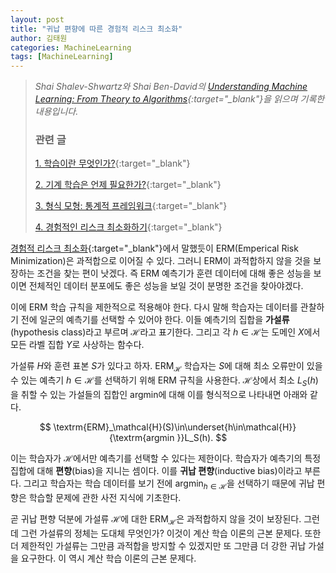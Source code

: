 ```yaml
---
layout: post
title: "귀납 편향에 따른 경험적 리스크 최소화"
author: 김태원
categories: MachineLearning
tags: [MachineLearning]
---
```


> *Shai Shalev-Shwartz와 Shai Ben-David의 [Understanding Machine Learning: From Theory to Algorithms](https://www.cs.huji.ac.il/~shais/UnderstandingMachineLearning/understanding-machine-learning-theory-algorithms.pdf){:target="_blank"}을 읽으며 기록한 내용입니다.*
>
> <h3>관련 글</h3>
>
> [1. 학습이란 무엇인가?](https://pangmoo-ktw.github.io/pangmoo-KTW/uml0){:target="_blank"} 
>
> [2. 기계 학습은 언제 필요한가?](https://pangmoo-ktw.github.io/pangmoo-KTW/uml02){:target="_blank"}
>
> [3. 형식 모형: 통계적 프레임워크](https://pangmoo-ktw.github.io/pangmoo-KTW/uml21){:target="_blank"}
>
> [4. 경험적인 리스크 최소화하기](https://pangmoo-ktw.github.io/pangmoo-KTW/uml22){:target="_blank"}

[경험적 리스크 최소화](https://pangmoo-ktw.github.io/pangmoo-KTW/uml22){:target="_blank"}에서 말했듯이 ERM(Emperical Risk Minimization)은 과적합으로 이어질 수 있다. 
그러니 ERM이 과적합하지 않을 것을 보장하는 조건을 찾는 편이 낫겠다.
즉 ERM 예측기가 훈련 데이터에 대해 좋은 성능을 보이면 전체적인 데이터 분포에도 좋은 성능을 보일 것이 분명한 조건을 찾아야겠다. 

이에 ERM 학습 규칙을 제한적으로 적용해야 한다.
다시 말해 학습자는 데이터를 관찰하기 전에 일군의 예측기를 선택할 수 있어야 한다.
이들 예측기의 집합을 **가설류**(hypothesis class)라고 부르며 $\mathcal{H}$라고 표기한다.
그리고 각 $h\in\mathcal{H}$는 도메인 $X$에서 모든 라벨 집합 $Y$로 사상하는 함수다. 

가설류 $H$와 훈련 표본 $S$가 있다고 하자.
$\textrm{ERM}_{\mathcal{H}}$ 학습자는 $S$에 대해 최소 오류만이 있을 수 있는 예측기 $h\in\mathcal{H}$를 선택하기 위해 $\textrm{ERM}$ 규칙을 사용한다. 
$\mathcal{H}$상에서 최소 $L_S(h)$을 취할 수 있는 가설들의 집합인 $\textrm{argmin}$에 대해 이를 형식적으로 나타내면 아래와 같다.

$$
\textrm{ERM}_\mathcal{H}(S)\in\underset{h\in\mathcal{H}}{\textrm{argmin }}L_S(h).
$$

이는 학습자가 $\mathcal{H}$에서만 예측기를 선택할 수 있다는 제한이다. 
학습자가 예측기의 특정 집합에 대해 **편향**(bias)을 지니는 셈이다.
이를 **귀납 편향**(inductive bias)이라고 부른다.
그리고 학습자는 학습 데이터를 보기 전에 $\textrm{argmin}_{h\in\mathcal{H}}$을 선택하기 때문에 귀납 편향은 학습할 문제에 관한 사전 지식에 기초한다. 

곧 귀납 편향 덕분에 가설류 $\mathcal{H}$에 대한 $\textrm{ERM}_{\mathcal{H}}$은 과적합하지 않을 것이 보장된다.
그런데 그런 가설류의 정체는 도대체 무엇인가?
이것이 계산 학습 이론의 근본 문제다.
또한 더 제한적인 가설류는 그만큼 과적합을 방지할 수 있겠지만 또 그만큼 더 강한 귀납 가설을 요구한다.
이 역시 계산 학습 이론의 근본 문제다.
